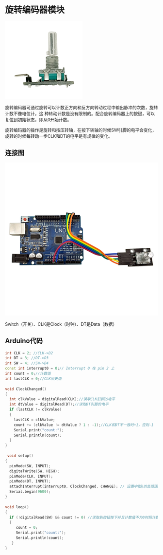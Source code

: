 # 旋转编码器模块

![](/assets/xuanzhuan.png)

旋转编码器可通过旋转可以计数正方向和反方向转动过程中输出脉冲的次数，旋转计数不像电位计，这 种转动计数是没有限制的。配合旋转编码器上的按键，可以复位到初始状态，即从0开始计数。

旋转编码器的操作是旋转和按压转轴，在按下转轴的时候SW引脚的电平会变化，旋转的时候每转动一步CLK和DT的电平是有规律的变化。

## 连接图

![](/assets/旋转连接.png)

Switch（开关）、CLK是Clock（时钟）、DT是Data（数据）

## Arduino代码

```cpp
int CLK = 2; //CLK->D2
int DT = 3; //DT->D3
int SW = 4; //SW->D4
const int interrupt0 = 0;// Interrupt 0 在 pin 2 上
int count = 0;//计数值
int lastCLK = 0;//CLK历史值

void ClockChanged()
{
  int clkValue = digitalRead(CLK);//读取CLK引脚的电平
  int dtValue = digitalRead(DT);//读取DT引脚的电平
  if (lastCLK != clkValue)
  {
    lastCLK = clkValue;
    count += (clkValue != dtValue ? 1 : -1);//CLK和DT不一致时+1，否则-1
    Serial.print("count:");
    Serial.println(count);
  }
}

 void setup()
{
  pinMode(SW, INPUT);
  digitalWrite(SW, HIGH);
  pinMode(CLK, INPUT);
  pinMode(DT, INPUT);
  attachInterrupt(interrupt0, ClockChanged, CHANGE); // 设置中断0的处理函数，电平变化触发
  Serial.begin(9600);
}

void loop()
{
  if (!digitalRead(SW) && count != 0) //读取到按钮按下并且计数值不为0时把计数器清零
  {
     count = 0;
     Serial.print("count:");
     Serial.println(count);
   }
}
```



